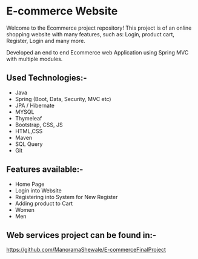 # E-commerce Website 
Welcome to the Ecommerce project repository! This project is of an online shopping website with many features, such as: Login, product cart, Register, Login and many more.

Developed an end to end Ecommerce web Application using Spring MVC with multiple modules.

## Used Technologies:-

* Java
* Spring (Boot, Data, Security, MVC etc)
* JPA / Hibernate
* MYSQL
* Thymeleaf
* Bootstrap, CSS, JS
* HTML,CSS
* Maven
* SQL Query
* Git
  
## Features available:- 

  * Home Page
  * Login into Website
  * Registering into System for New Register 
  * Adding product to Cart
  * Women
  * Men
    

## Web services project can be found in:-

https://github.com/ManoramaShewale/E-commerceFinalProject

